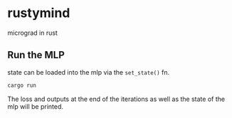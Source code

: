 # rustymind
micrograd in rust

## Run the MLP

state can be loaded into the mlp via the `set_state()` fn.

```sh
cargo run
```

The loss and outputs at the end of the iterations as well as the state of the mlp will be printed.

